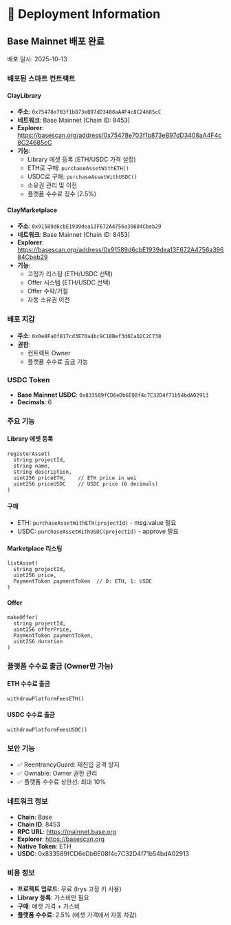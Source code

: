 # 🚀 Deployment Information

## Base Mainnet 배포 완료

배포 일시: 2025-10-13

### 배포된 스마트 컨트랙트

#### ClayLibrary
- **주소**: `0x75478e703f1b873eB97dD3408aA4F4c8C24685cC`
- **네트워크**: Base Mainnet (Chain ID: 8453)
- **Explorer**: https://basescan.org/address/0x75478e703f1b873eB97dD3408aA4F4c8C24685cC
- **기능**:
  - Library 에셋 등록 (ETH/USDC 가격 설정)
  - ETH로 구매: `purchaseAssetWithETH()`
  - USDC로 구매: `purchaseAssetWithUSDC()`
  - 소유권 관리 및 이전
  - 플랫폼 수수료 징수 (2.5%)

#### ClayMarketplace
- **주소**: `0x91589d6cbE1939dea13F672A4756a39684Cbeb29`
- **네트워크**: Base Mainnet (Chain ID: 8453)
- **Explorer**: https://basescan.org/address/0x91589d6cbE1939dea13F672A4756a39684Cbeb29
- **기능**:
  - 고정가 리스팅 (ETH/USDC 선택)
  - Offer 시스템 (ETH/USDC 선택)
  - Offer 수락/거절
  - 자동 소유권 이전

### 배포 지갑
- **주소**: `0x0e8Fa0f817cd3E70a4bc9C18Bef3d6CaD2C2C738`
- **권한**: 
  - 컨트랙트 Owner
  - 플랫폼 수수료 출금 가능

### USDC Token
- **Base Mainnet USDC**: `0x833589fCD6eDb6E08f4c7C32D4f71b54bdA02913`
- **Decimals**: 6

### 주요 기능

#### Library 에셋 등록
```solidity
registerAsset(
  string projectId,
  string name,
  string description,
  uint256 priceETH,    // ETH price in wei
  uint256 priceUSDC    // USDC price (6 decimals)
)
```

#### 구매
- ETH: `purchaseAssetWithETH(projectId)` - msg.value 필요
- USDC: `purchaseAssetWithUSDC(projectId)` - approve 필요

#### Marketplace 리스팅
```solidity
listAsset(
  string projectId,
  uint256 price,
  PaymentToken paymentToken  // 0: ETH, 1: USDC
)
```

#### Offer
```solidity
makeOffer(
  string projectId,
  uint256 offerPrice,
  PaymentToken paymentToken,
  uint256 duration
)
```

### 플랫폼 수수료 출금 (Owner만 가능)

#### ETH 수수료 출금
```solidity
withdrawPlatformFeesETH()
```

#### USDC 수수료 출금
```solidity
withdrawPlatformFeesUSDC()
```

### 보안 기능
- ✅ ReentrancyGuard: 재진입 공격 방지
- ✅ Ownable: Owner 권한 관리
- ✅ 플랫폼 수수료 상한선: 최대 10%

### 네트워크 정보
- **Chain**: Base
- **Chain ID**: 8453
- **RPC URL**: https://mainnet.base.org
- **Explorer**: https://basescan.org
- **Native Token**: ETH
- **USDC**: 0x833589fCD6eDb6E08f4c7C32D4f71b54bdA02913

### 비용 정보
- **프로젝트 업로드**: 무료 (Irys 고정 키 사용)
- **Library 등록**: 가스비만 필요
- **구매**: 에셋 가격 + 가스비
- **플랫폼 수수료**: 2.5% (에셋 가격에서 자동 차감)

